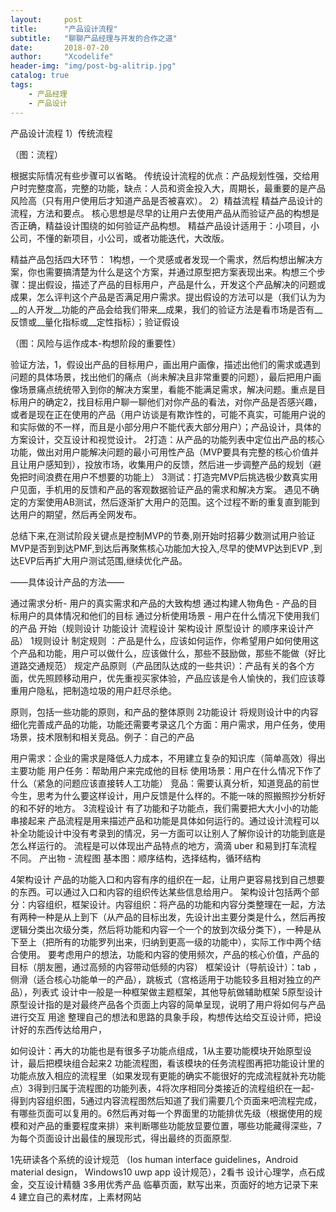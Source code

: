 ```yaml
---
layout:     post
title:      "产品设计流程"
subtitle:   "聊聊产品经理与开发的合作之道"
date:       2018-07-20
author:     "Xcodelife"
header-img: "img/post-bg-alitrip.jpg"
catalog: true
tags:
    - 产品经理
    - 产品设计
---
```

产品设计流程
1）传统流程

（图：流程）

根据实际情况有些步骤可以省略。
传统设计流程的优点：产品规划性强，交给用户时完整度高，完整的功能，缺点：人员和资金投入大，周期长，最重要的是产品风险高（只有用户使用后才知道产品是否被喜欢）。
2）精益流程
精益产品设计的流程，方法和要点。
核心思想是尽早的让用户去使用产品从而验证产品的构想是否正确，精益设计围绕的如何验证产品构想。
精益产品设计适用于：小项目，小公司，不懂的新项目，小公司，或者功能迭代，大改版。

精益产品包括四大环节：
1构想，一个灵感或者发现一个需求，然后构想出解决方案，你也需要搞清楚为什么是这个方案，并通过原型把方案表现出来。构想三个步骤：提出假设，描述了产品的目标用户，产品是什么，开发这个产品解决的问题或成果，怎么评判这个产品是否满足用户需求。提出假设的方法可以是（我们认为为__的人开发__功能的产品会给我们带来__成果，我们的验证方法是看市场是否有__反馈或__量化指标或__定性指标）；验证假设

（图：风险与运作成本-构想阶段的重要性）

验证方法，1，假设出产品的目标用户，画出用户画像，描述出他们的需求或遇到问题的具体场景，找出他们的痛点（尚未解决且非常重要的问题），最后把用户画像场景痛点统统带入到你的解决方案里，看能不能满足需求，解决问题。重点是目标用户的确定2，找目标用户聊一聊他们对你产品的看法，对你产品是否感兴趣，或者是现在正在使用的产品（用户访谈是有欺诈性的，可能不真实，可能用户说的和实际做的不一样，而且是小部分用户不能代表大部分用户）；产品设计，具体的方案设计，交互设计和视觉设计。
2打造：从产品的功能列表中定位出产品的核心功能，做出对用户能解决问题的最小可用性产品（MVP要具有完整的核心价值并且让用户感知到），投放市场，收集用户的反馈，然后进一步调整产品的规划（避免把时间浪费在用户不想要的功能上）
3测试：打造完MVP后挑选极少数真实用户见面，手机用的反馈和产品的客观数据验证产品的需求和解决方案。 遇见不确定的方案使用AB测试，然后逐渐扩大用户的范围。这个过程不断的重复直到能到达用户的期望，然后再全网发布。

总结下来,在测试阶段关键点是控制MVP的节奏,刚开始时招募少数测试用户验证MVP是否到到达PMF,到达后再聚焦核心功能加大投入,尽早的使MVP达到EVP ,到达EVP后再扩大用户测试范围,继续优化产品。

——具体设计产品的方法——

通过需求分析- 用户的真实需求和产品的大致构想
通过构建人物角色 - 产品的目标用户的具体情况和他们的目标
通过分析使用场景 - 用户在什么情况下使用我们的产品
开始（规则设计 功能设计 流程设计 架构设计 原型设计 的顺序来设计产品）
1规则设计
制定规则 ：产品是什么，应该如何运作，你希望用户如何使用这个产品和功能，用户可以做什么，应该做什么，那些不鼓励做，那些不能做（好比道路交通规范）
规定产品原则（产品团队达成的一些共识）：产品有关的各个方面，优先照顾移动用户，优先重视买家体验，产品应该是令人愉快的，我们应该尊重用户隐私，把制造垃圾的用户赶尽杀绝。

原则，包括一些功能的原则，和产品的整体原则
2功能设计
将规则设计中的内容细化完善成产品的功能，功能还需要考录这几个方面：用户需求，用户任务，使用场景，技术限制和相关竞品。例子：自己的产品

用户需求：企业的需求是降低人力成本，不用建立复杂的知识库（简单高效）得出主要功能
用户任务：帮助用户来完成他的目标
使用场景：用户在什么情况下作了什么（紧急的问题应该直接转人工功能）
竞品：需要认真分析，知道竞品的前世今生，思考为什么要这样设计，用户反馈是什么样的。不能一味的照搬照抄分析好的和不好的地方。
3流程设计
有了功能和子功能点，我们需要把大大小小的功能串接起来
产品流程是用来描述产品和功能是具体如何运行的。通过设计流程可以补全功能设计中没有考录到的情况，另一方面可以让别人了解你设计的功能到底是怎么样运行的。
流程是可以体现出产品特点的地方，滴滴 uber 和易到打车流程不同。
产出物 - 流程图
基本图：顺序结构，选择结构，循环结构

4架构设计
产品的功能入口和内容有序的组织在一起，让用户更容易找到自己想要的东西。可以通过入口和内容的组织传达某些信息给用户。
架构设计包括两个部分：内容组织，框架设计。内容组织：将产品的功能和内容分类整理在一起，方法有两种一种是从上到下（从产品的目标出发，先设计出主要分类是什么，然后再按逻辑分类出次级分类，然后将功能和内容一个一个的放到次级分类下），一种是从下至上（把所有的功能罗列出来，归纳到更高一级的功能中），实际工作中两个结合使用。
要考虑用户的想法，功能和内容的使用频次，产品的核心价值，产品的目标（朋友圈，通过高频的内容带动低频的内容）
框架设计（导航设计）：tab ，侧滑（适合核心功能单一的产品），跳板式（宫格适用于功能较多且相对独立的产品），列表式
设计中一般是一种框架做主题框架，其他导航做辅助框架
5原型设计
原型设计指的是对最终产品各个页面上内容的简单呈现，说明了用户将如何与产品进行交互
用途 整理自己的想法和思路的具象手段，构想传达给交互设计师，把设计好的东西传达给用户，

如何设计：再大的功能也是有很多子功能点组成，1从主要功能模块开始原型设计，最后把模块组合起来2 功能流程图，看该模块的任务流程图再把功能设计里的功能点放入相应的流程里（如果发现有更能的确实不能很好的完成流程就补充功能点）3得到归属于流程图的功能列表，4将次序相同分类接近的流程组织在一起- 得到内容组织图，5通过内容流程图然后知道了我们需要几个页面来吧流程完成，有哪些页面可以复用的。6然后再对每一个界面里的功能排优先级（根据使用的规模和对产品的重要程度来排）来判断哪些功能放显要位置，哪些功能藏得深些，7为每个页面设计出最佳的展现形式，得出最终的页面原型.


1先研读各个系统的设计规范 （Ios human interface guidelines，Android material design， Windows10 uwp app 设计规范），2看书 设计心理学，点石成金，交互设计精髓  3多用优秀产品 临摹页面，默写出来，页面好的地方记录下来 4 建立自己的素材库，上素材网站



